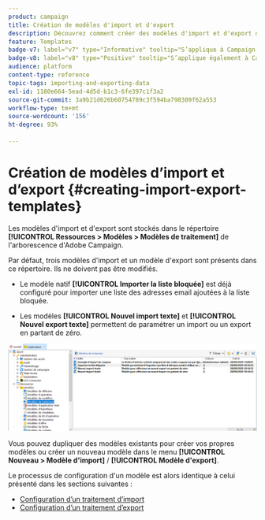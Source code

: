 ```yaml
---
product: campaign
title: Création de modèles d'import et d'export
description: Découvrez comment créer des modèles d'import et d'export dans Campaign.
feature: Templates
badge-v7: label="v7" type="Informative" tooltip="S’applique à Campaign Classic v7"
badge-v8: label="v8" type="Positive" tooltip="S’applique également à Campaign v8"
audience: platform
content-type: reference
topic-tags: importing-and-exporting-data
exl-id: 1180e664-5ead-4d5d-b1c3-6fe397c1f3a2
source-git-commit: 3a9b21d626b60754789c3f594ba798309f62a553
workflow-type: tm+mt
source-wordcount: '156'
ht-degree: 93%

---
```


# Création de modèles d’import et d’export {#creating-import-export-templates}



Les modèles d&#39;import et d&#39;export sont stockés dans le répertoire **[!UICONTROL Ressources > Modèles > Modèles de traitement]** de l&#39;arborescence d&#39;Adobe Campaign.

Par défaut, trois modèles d&#39;import et un modèle d&#39;export sont présents dans ce répertoire. Ils ne doivent pas être modifiés.

* Le modèle natif **[!UICONTROL Importer la liste bloquée]** est déjà configuré pour importer une liste des adresses email ajoutées à la liste bloquée.

* Les modèles **[!UICONTROL Nouvel import texte]** et **[!UICONTROL Nouvel export texte]** permettent de paramétrer un import ou un export en partant de zéro.

![](assets/s_ncs_user_export_wizard_template_create.png)

Vous pouvez dupliquer des modèles existants pour créer vos propres modèles ou créer un nouveau modèle dans le menu **[!UICONTROL Nouveau > Modèle d&#39;import]** / **[!UICONTROL Modèle d&#39;export]**.

Le processus de configuration d&#39;un modèle est alors identique à celui présenté dans les sections suivantes :

* [Configuration d’un traitement d’import](../../platform/using/executing-import-jobs.md)
* [Configuration d’un traitement d’export](../../platform/using/executing-export-jobs.md)
